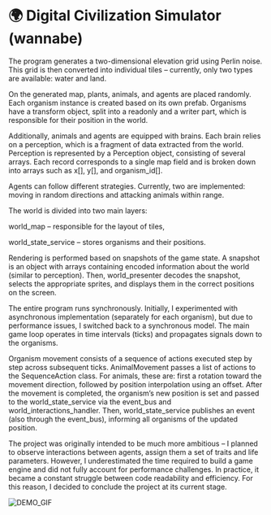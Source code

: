 # 🌍 Digital Civilization Simulator (wannabe)

The program generates a two-dimensional elevation grid using Perlin noise. This grid is then converted into individual tiles – currently, only two types are available: water and land.

On the generated map, plants, animals, and agents are placed randomly. Each organism instance is created based on its own prefab. Organisms have a transform object, split into a readonly and a writer part, which is responsible for their position in the world.

Additionally, animals and agents are equipped with brains. Each brain relies on a perception, which is a fragment of data extracted from the world. Perception is represented by a Perception object, consisting of several arrays. Each record corresponds to a single map field and is broken down into arrays such as x[], y[], and organism_id[].

Agents can follow different strategies. Currently, two are implemented: moving in random directions and attacking animals within range.

The world is divided into two main layers:

world_map – responsible for the layout of tiles,

world_state_service – stores organisms and their positions.

Rendering is performed based on snapshots of the game state. A snapshot is an object with arrays containing encoded information about the world (similar to perception). Then, world_presenter decodes the snapshot, selects the appropriate sprites, and displays them in the correct positions on the screen.

The entire program runs synchronously. Initially, I experimented with asynchronous implementation (separately for each organism), but due to performance issues, I switched back to a synchronous model. The main game loop operates in time intervals (ticks) and propagates signals down to the organisms.

Organism movement consists of a sequence of actions executed step by step across subsequent ticks. AnimalMovement passes a list of actions to the SequenceAction class. For animals, these are: first a rotation toward the movement direction, followed by position interpolation using an offset. After the movement is completed, the organism’s new position is set and passed to the world_state_service via the event_bus and world_interactions_handler. Then, world_state_service publishes an event (also through the event_bus), informing all organisms of the updated position.

The project was originally intended to be much more ambitious – I planned to observe interactions between agents, assign them a set of traits and life parameters. However, I underestimated the time required to build a game engine and did not fully account for performance challenges. In practice, it became a constant struggle between code readability and efficiency. For this reason, I decided to conclude the project at its current stage.



![DEMO_GIF](https://github.com/user-attachments/assets/26879ab6-2c3b-40cb-9331-183423219917)


